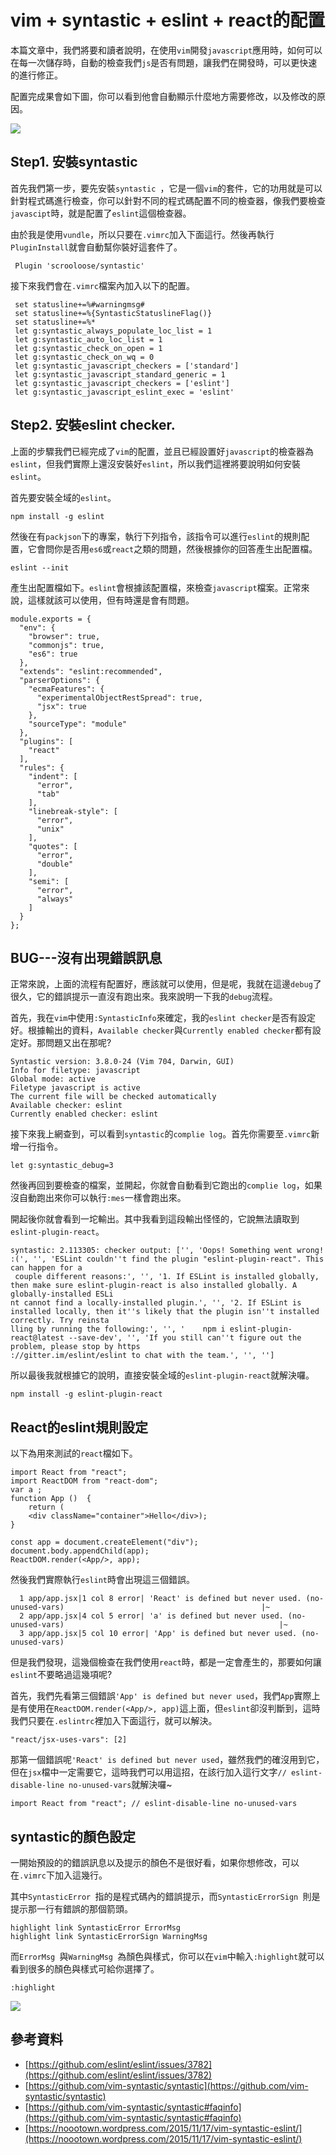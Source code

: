 # vim + syntastic + eslint + react的配置

本篇文章中，我們將要和讀者說明，在使用`vim`開發`javascript`應用時，如何可以在每一次儲存時，自動的檢查我們`js`是否有問題，讓我們在開發時，可以更快速的進行修正。

配置完成果會如下圖，你可以看到他會自動顯示什麼地方需要修改，以及修改的原因。

![](http://yixiang8780.com/outImg/20170221-1.png)

## Step1. 安裝syntastic
首先我們第一步，要先安裝`syntastic `，它是一個`vim`的套件，它的功用就是可以針對程式碼進行檢查，你可以針對不同的程式碼配置不同的檢查器，像我們要檢查`javascipt`時，就是配置了`eslint`這個檢查器。

由於我是使用`vundle`，所以只要在`.vimrc`加入下面這行。然後再執行`PluginInstall`就會自動幫你裝好這套件了。

```
 Plugin 'scrooloose/syntastic'
```

接下來我們會在`.vimrc`檔案內加入以下的配置。

```
 set statusline+=%#warningmsg#
 set statusline+=%{SyntasticStatuslineFlag()}
 set statusline+=%*
 let g:syntastic_always_populate_loc_list = 1
 let g:syntastic_auto_loc_list = 1
 let g:syntastic_check_on_open = 1
 let g:syntastic_check_on_wq = 0
 let g:syntastic_javascript_checkers = ['standard']
 let g:syntastic_javascript_standard_generic = 1
 let g:syntastic_javascript_checkers = ['eslint']
 let g:syntastic_javascript_eslint_exec = 'eslint'
```
## Step2. 安裝eslint checker.
上面的步驟我們已經完成了`vim`的配置，並且已經設置好`javascript`的檢查器為`eslint`，但我們實際上還沒安裝好`eslint`，所以我們這裡將要說明如何安裝`eslint`。

首先要安裝全域的`eslint`。

```
npm install -g eslint
```

然後在有`packjson`下的專案，執行下列指令，該指令可以進行`eslint`的規則配置，它會問你是否用`es6`或`react`之類的問題，然後根據你的回答產生出配置檔。

```
eslint --init
```
產生出配置檔如下。`eslint`會根據該配置檔，來檢查`javascript`檔案。正常來說，這樣就該可以使用，但有時還是會有問題。

```
module.exports = {
  "env": {
    "browser": true,
    "commonjs": true,
    "es6": true
  },
  "extends": "eslint:recommended",
  "parserOptions": {
    "ecmaFeatures": {
      "experimentalObjectRestSpread": true,
      "jsx": true
    },
    "sourceType": "module"
  },
  "plugins": [
    "react"
  ],
  "rules": {
    "indent": [
      "error",
      "tab"
    ],
    "linebreak-style": [
      "error",
      "unix"
    ],
    "quotes": [
      "error",
      "double"
    ],
    "semi": [
      "error",
      "always"
    ]
  }
};

```

## BUG---沒有出現錯誤訊息
正常來說，上面的流程有配置好，應該就可以使用，但是呢，我就在這邊`debug`了很久，它的錯誤提示一直沒有跑出來。我來說明一下我的`debug`流程。

首先，我在`vim`中使用`:SyntasticInfo`來確定，我的`eslint checker`是否有設定好。根據輸出的資料，`Available checker`與`Currently enabled checker`都有設定好。那問題又出在那呢?

```
Syntastic version: 3.8.0-24 (Vim 704, Darwin, GUI)
Info for filetype: javascript
Global mode: active
Filetype javascript is active
The current file will be checked automatically
Available checker: eslint
Currently enabled checker: eslint
```
接下來我上網查到，可以看到`syntastic`的`complie log`。首先你需要至`.vimrc`新增一行指令。

```
let g:syntastic_debug=3
```
然後再回到要檢查的檔案，並開起，你就會自動看到它跑出的`complie log`，如果沒自動跑出來你可以執行`:mes`一樣會跑出來。

開起後你就會看到一坨輸出。其中我看到這段輸出怪怪的，它說無法讀取到`eslint-plugin-react`。

```
syntastic: 2.113305: checker output: ['', 'Oops! Something went wrong! :(', '', 'ESLint couldn''t find the plugin "eslint-plugin-react". This can happen for a
 couple different reasons:', '', '1. If ESLint is installed globally, then make sure eslint-plugin-react is also installed globally. A globally-installed ESLi
nt cannot find a locally-installed plugin.', '', '2. If ESLint is installed locally, then it''s likely that the plugin isn''t installed correctly. Try reinsta
lling by running the following:', '', '    npm i eslint-plugin-react@latest --save-dev', '', 'If you still can''t figure out the problem, please stop by https
://gitter.im/eslint/eslint to chat with the team.', '', '']
```
所以最後我就根據它的說明，直接安裝全域的`eslint-plugin-react`就解決囉。

```
npm install -g eslint-plugin-react
```

## React的eslint規則設定

以下為用來測試的`react`檔如下。

```
import React from "react"; 
import ReactDOM from "react-dom";
var a ;
function App ()  {
	return (
    <div className="container">Hello</div>);
}

const app = document.createElement("div");
document.body.appendChild(app);
ReactDOM.render(<App/>, app);

```
然後我們實際執行`eslint`時會出現這三個錯誤。

```
  1 app/app.jsx|1 col 8 error| 'React' is defined but never used. (no-unused-vars)                                            |~
  2 app/app.jsx|4 col 5 error| 'a' is defined but never used. (no-unused-vars)                                                |~
  3 app/app.jsx|5 col 10 error| 'App' is defined but never used. (no-unused-vars)

```
但是我們發現，這幾個檢查在我們使用`react`時，都是一定會產生的，那要如何讓`eslint`不要略過這幾項呢?

首先，我們先看第三個錯誤`'App' is defined but never used`，我們`App`實際上是有使用在`ReactDOM.render(<App/>, app)`這上面，但`eslint`卻沒判斷到，這時我們只要在`.eslintrc`裡加入下面這行，就可以解決。

```
"react/jsx-uses-vars": [2]
```
那第一個錯誤呢`'React' is defined but never used`，雖然我們的確沒用到它，但在`jsx`檔中一定需要它，這時我們可以用這招，在該行加入這行文字`// eslint-disable-line no-unused-vars`就解決囉~

```
import React from "react"; // eslint-disable-line no-unused-vars
```

## syntastic的顏色設定
一開始預設的的錯誤訊息以及提示的顏色不是很好看，如果你想修改，可以在`.vimrc`下加入這幾行。

其中`SyntasticError `指的是程式碼內的錯誤提示，而`SyntasticErrorSign `則是提示那一行有錯誤的那個箭頭。

```
highlight link SyntasticError ErrorMsg
highlight link SyntasticErrorSign WarningMsg
```
而`ErrorMsg `與`WarningMsg `為顏色與樣式，你可以在`vim`中輸入`:highlight`就可以看到很多的顏色與樣式可給你選擇了。

```
:highlight
```

![](http://yixiang8780.com/outImg/20170221-2.png)

## 參考資料
* [https://github.com/eslint/eslint/issues/3782](https://github.com/eslint/eslint/issues/3782)
* [https://github.com/vim-syntastic/syntastic](https://github.com/vim-syntastic/syntastic)
* [https://github.com/vim-syntastic/syntastic#faqinfo](https://github.com/vim-syntastic/syntastic#faqinfo)
* [https://noootown.wordpress.com/2015/11/17/vim-syntastic-eslint/](https://noootown.wordpress.com/2015/11/17/vim-syntastic-eslint/)